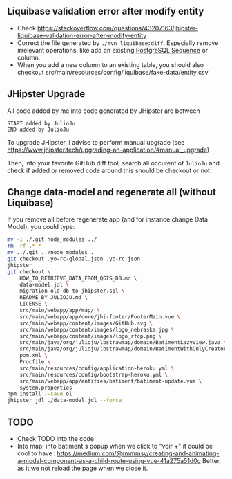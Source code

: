 ## Liquibase validation error after modify entity

- Check https://stackoverflow.com/questions/43207163/jhipster-liquibase-validation-error-after-modify-entity
- Correct the file generated by `./mvn liquibase:diff`. Especially remove irrelevant operations, like add an existing [PostgreSQL Sequence](https://www.postgresqltutorial.com/postgresql-sequences/) or column.
- When you add a new column to an existing table, you should also checkout src/main/resources/config/liquibase/fake-data/entity.csv

## JHipster Upgrade

All code added by me into code generated by JHipster are between

```
START added by JulioJu
END added by JulioJu
```

To upgrade JHipster, I advise to perform manual upgrade
(see https://www.jhipster.tech/upgrading-an-application/#manual_upgrade)

Then, into your favorite GitHub diff tool, search all occurent of `JulioJu`
and check if added or removed code around this should be checkout or not.

## Change data-model and regenerate all (without Liquibase)

If you remove all before regenerate app (and for instance change Data Model),
you could type:

```sh
mv -i ./.git node_modules ../
rm -rf .* *
mv ../.git ../node_modules .
git checkout .yo-rc-global.json .yo-rc.json
jhipster
git checkout \
    HOW_TO_RETRIEVE_DATA_FROM_QGIS_DB.md \
    data-model.jdl \
    migration-old-db-to-jhipster.sql \
    README_BY_JULIOJU.md \
    LICENSE \
    src/main/webapp/app/map/ \
    src/main/webapp/app/core/jhi-footer/FooterMain.vue \
    src/main/webapp/content/images/GitHub.svg \
    src/main/webapp/content/images/logo_nebraska.jpg \
    src/main/webapp/content/images/logo_rfcp.png \
    src/main/java/org/julioju/lbstrawmap/domain/BatimentLazyView.java \
    src/main/java/org/julioju/lbstrawmap/domain/BatimentWithOnlyCreatorId.java \
    pom.xml \
    Procfile \
    src/main/resources/config/application-heroku.yml \
    src/main/resources/config/bootstrap-heroku.yml \
    src/main/webapp/app/entities/batiment/batiment-update.vue \
    system.properties
npm install --save ol
jhipster jdl ./data-model.jdl --force
```

## TODO

- Check TODO into the code
- Into map, into batiment's popup when we click to "voir +" it could be cool to have : https://medium.com/@rmmmsy/creating-and-animating-a-modal-component-as-a-child-route-using-vue-41a275a51d0c
  Better, as it we not reload the page when we close it.
